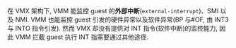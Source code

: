 
在 VMX 架构下, VMM 能监控 guest 的**外部中断**(`external-interrupt`)、SMI 以及 NMI. VMM 也能监控 guest 引发的硬件异常以及软件异常(BP 与#OF, 由 INT3 与 INTO 指令引发). 然而 VMX 却没有提供对 INT 指令(软件中断)的监控能力, 因此 VMM 拦截 guest 执行 INT 指需要通过其他途径. 